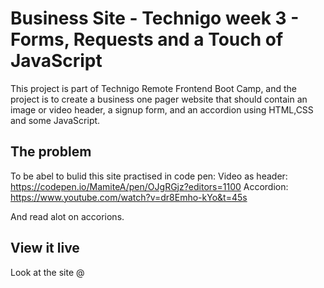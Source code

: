 # Business Site -  Technigo week 3 - Forms, Requests and a Touch of JavaScript

This project is part of Technigo Remote Frontend Boot Camp, and the project is to create a business one pager website that should contain an image or video header, a signup form, and an accordion using HTML,CSS and some JavaScript.
## The problem
To be abel to bulid this site practised in code pen: 
Video as header: https://codepen.io/MamiteA/pen/OJgRGjz?editors=1100
Accordion: https://www.youtube.com/watch?v=dr8Emho-kYo&t=45s

And read alot on accorions.

## View it live
Look at the site @ 
